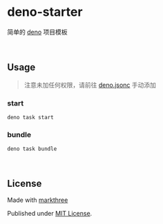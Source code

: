 # deno-starter

简单的 [deno](https://deno.land/) 项目模板

<br />

## Usage

> 注意未加任何权限，请前往 [deno.jsonc](deno.jsonc) 手动添加

### start

```shell
deno task start
```

### bundle

```shell
deno task bundle
```

<br />

## License

Made with [markthree](https://github.com/markthree)

Published under [MIT License](./LICENSE).
